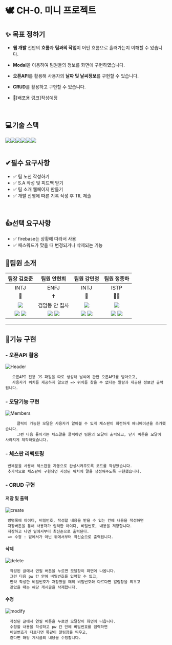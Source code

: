 # 🕊 CH-0. 미니 프로젝트
## ✨ 목표 정하기
- **웹 개발** 전반의 **흐름**과 **팀과의 작업**이 어떤 흐름으로 흘러가는지 이해할 수 있습니다.
- **Modal**을 이용하여 팀원들의 정보를 화면에 구현하였습니다.
- **오픈API**를 활용해 사용자의 **날짜 및 날씨정보**를 구현할 수 있습니다.
- **CRUD**를 활용하고 구현할 수 있습니다.

- 🔭[배포용 링크]작성예정
<br>

## 💻기술 스택
<div style="display:flex; justify-contents: center;">
  <img src="https://img.shields.io/badge/HTML5-E34F26?style=for-the-badge&logo=html5&logoColor=white">
  <img src="https://img.shields.io/badge/CSS3-1572B6?style=for-the-badge&logo=css3&logoColor=white"> 
  <img src="https://img.shields.io/badge/JavaScript-323330?style=for-the-badge&logo=javascript&logoColor=F7DF1E">
  <img src="https://img.shields.io/badge/jQuery-0769AD?style=for-the-badge&logo=jQuery&logoColor=white">
  <img src="https://img.shields.io/badge/git-orange?style=for-the-badge&logo=git&logoColor=white">
  <img src="https://img.shields.io/badge/firebase-DD2C00?style=for-the-badge&logo=firebase&logoColor=white">

  
</div>
<br>

## ✔필수 요구사항

 - ✅ 팀 노션 작성하기
 - ✅ S.A 작성 및 피드백 받기
 - ✅ 팀 소개 웹페이지 만들기
 - ✅ 개발 진행에 따른 기록 작성 후 TIL 제출
<br>

## 👍선택 요구사항

 - ✅ firebase는 상황에 따라서 사용
 - ✅ 패스워드가 맞을 때 변경되거나 삭제되는 기능

## 🥇팀원 소개
| 팀장 김호준  | 팀원 안현희  | 팀원 강민정  | 팀원 정종하 |
| :-------------: | :-------------: |:-------------: | :-------------: |
| INTJ  | ENFJ  | INTJ  | ISTP  |
| 🤖 |✝️  | 🐸  | 🔅🍺 |
|  <img src="https://img.shields.io/badge/HTML5-E34F26?style=for-the-badge&logo=html5&logoColor=white">  | 검암동 안 집사  | <img src="https://img.shields.io/badge/CSS3-1572B6?style=for-the-badge&logo=css3&logoColor=white">   | <img src="https://img.shields.io/badge/JavaScript-323330?style=for-the-badge&logo=javascript&logoColor=F7DF1E">  |
| [ <img src="https://img.shields.io/badge/github-323330?style=for-the-badge&logo=github&logoColor=white">](https://github.com/minjun2131) [ <img src="https://img.shields.io/badge/velog-323330?style=for-the-badge&logo=velog&logoColor=white">](https://velog.io/@minjun23221/posts) |[ <img src="https://img.shields.io/badge/velog-323330?style=for-the-badge&logo=github&logoColor=white">](https://github.com/ahh0619) [ <img src="https://img.shields.io/badge/velog-323330?style=for-the-badge&logo=velog&logoColor=white">](https://velog.io/@hhyun19/posts)  | [ <img src="https://img.shields.io/badge/github-323330?style=for-the-badge&logo=github&logoColor=white">](https://github.com/cara656513) [ <img src="https://img.shields.io/badge/velog-323330?style=for-the-badge&logo=velog&logoColor=white">](https://velog.io/@kang1129/posts)  | [ <img src="https://img.shields.io/badge/github-323330?style=for-the-badge&logo=github&logoColor=white">](https://github.com/Jongha56) [ <img src="https://img.shields.io/badge/titstory-323330?style=for-the-badge&logo=titstory&logoColor=white">](https://jjh0506.tistory.com/) |



---

  ## 🎥기능 구현
  ### - 오픈API 활용
    
 ![Header](https://github.com/user-attachments/assets/e5c357f0-e0e9-472d-8f02-5eb4697f65bb)<br/>
 
       오픈API 전용 JS 파일을 따로 생성해 날씨에 관한 오픈API를 받아오고,
       사용자가 위치를 제공하지 않으면 => 위치를 찾을 수 없다는 알람과 제공된 정보만 출력됩니다.
 ### -  모달기능 구현
 ![Members](https://github.com/user-attachments/assets/7ee31445-6720-4d1b-90c0-9fd79c1fc8d8)<br/>
 
         클릭이 가능한 모달은 사용자가 알아볼 수 있게 체스판이 회전하게 애니메이션을 추가했습니다.
         그런 다음 돌아가는 체스말을 클릭하면 팀원의 모달이 출력되고, 닫기 버튼을 모달이 사라지게 제작하였습니다.
### -  체스판 리펙토링
     반복문을 사용해 체스판을 자동으로 완성시켜주도록 코드를 작성했습니다.
     추가적으로 체스판이 구현되면 지정된 위치에 말을 생성해주도록 구현했습니다.
### -  CRUD 구현

#### 저장 및 출력
![create](https://github.com/user-attachments/assets/311f4178-e49f-49c2-9ea7-b1f671af22bb)

     방명록에 아이디, 비밀번호, 작성할 내용을 받을 수 있는 칸에 내용을 작성하면
     저장버튼을 통해 사용자가 입력한 아이디, 비밀번호, 내용을 저장합니다.
     저장하고 나면 밑에서부터 최신순으로 출력된다.
     => 수정 : 밑에서가 아닌 위에서부터 최신순으로 출력됩니다.
#### 삭제
![delete](https://github.com/user-attachments/assets/ef13e5de-270e-4f6b-bee3-a3c02df88cdf)

      작성된 글에서 연필 버튼을 누르면 모달창이 화면에 나옵니다.
      그런 다음 pw 칸 안에 비밀번호를 입력할 수 있고,
      만약 작성한 비밀번호가 저장했을 때의 비밀번호와 다르다면 알림창을 띄우고
      같았을 때는 해당 게시글을 삭제합니다.
#### 수정
![modify](https://github.com/user-attachments/assets/4f62c92e-501c-483c-8fd5-3e43dc7af7aa)

      작성된 글에서 연필 버튼을 누르면 모달창이 화면에 나옵니다.
      수정할 내용을 작성하고 pw 칸 안에 비밀번호를 입력하면
      비밀번호가 다르다면 똑같이 알림창을 띄우고,
      같다면 해당 게시글의 내용을 수정합니다.
      
      
     

